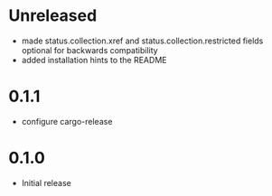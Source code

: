 # Unreleased

- made status.collection.xref and status.collection.restricted fields optional for backwards compatibility
- added installation hints to the README

# 0.1.1

- configure cargo-release

# 0.1.0

- Initial release
